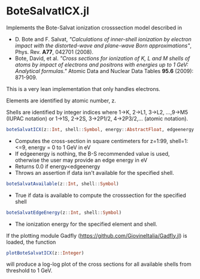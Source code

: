 # BoteSalvatICX.jl
Implements the Bote-Salvat ionization crosssection model described in

* D. Bote and F. Salvat, _"Calculations of inner-shell ionization by electron impact with the distorted-wave and plane-wave Born approximations"_, Phys. Rev. **A77**, 042701 (2008).
* Bote, David, et al. _"Cross sections for ionization of K, L and M shells of atoms by impact of electrons and positrons with energies up to 1 GeV: Analytical formulas."_ Atomic Data and Nuclear Data Tables **95.6** (2009): 871-909.

This is a very lean implementation that only handles electrons.

Elements are identified by atomic number, z.

Shells are identified by integer indices where 1->K, 2->L1, 3->L2, ...,9->M5 (IUPAC notation) or
1->1S, 2->2S, 3->2P1/2, 4->2P3/2,... (atomic notation).

```julia
boteSalvatICX(z::Int, shell::Symbol, energy::AbstractFloat, edgeenergy::Union{Float64,Nothing}=nothing)
```
* Computes the cross-section in square centimeters for z=1:99, shell=1:<=9, energy = 0 to 1 GeV in eV
* If edgeenergy is nothing, the B-S recommended value is used, otherwise the user may provide an edge energy in eV
* Returns 0.0 if energy<edgeenergy
* Throws an assertion if data isn't available for the specified shell.

```julia
boteSalvatAvailable(z::Int, shell::Symbol)
```
* True if data is available to compute the crosssection for the specified shell

```julia
boteSalvatEdgeEnergy(z::Int, shell::Symbol)
```
* The ionization energy for the specified element and shell.


If the plotting module Gadfly (https://github.com/GiovineItalia/Gadfly.jl) is loaded, the function
```julia
plotBoteSalvatICX(z::Integer)
```
will produce a log-log plot of the cross sections for all available shells from threshold to 1 GeV.
